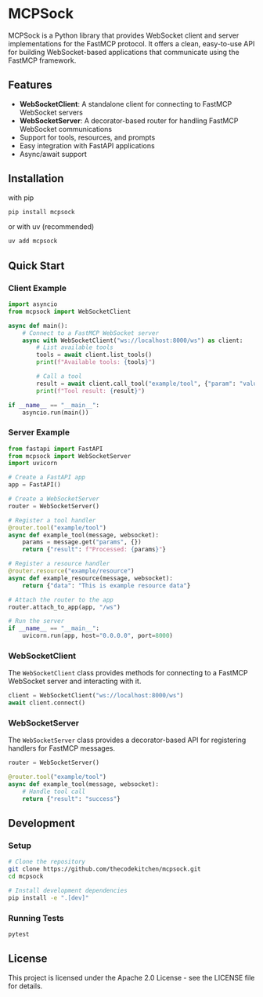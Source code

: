 # MCPSock

MCPSock is a Python library that provides WebSocket client and server implementations for the FastMCP protocol. It offers a clean, easy-to-use API for building WebSocket-based applications that communicate using the FastMCP framework.

## Features

- **WebSocketClient**: A standalone client for connecting to FastMCP WebSocket servers
- **WebSocketServer**: A decorator-based router for handling FastMCP WebSocket communications
- Support for tools, resources, and prompts
- Easy integration with FastAPI applications
- Async/await support

## Installation
with pip

```bash
pip install mcpsock
```
or with uv (recommended)
```bash
uv add mcpsock
```

## Quick Start

### Client Example

```python
import asyncio
from mcpsock import WebSocketClient

async def main():
    # Connect to a FastMCP WebSocket server
    async with WebSocketClient("ws://localhost:8000/ws") as client:
        # List available tools
        tools = await client.list_tools()
        print(f"Available tools: {tools}")

        # Call a tool
        result = await client.call_tool("example/tool", {"param": "value"})
        print(f"Tool result: {result}")

if __name__ == "__main__":
    asyncio.run(main())
```

### Server Example

```python
from fastapi import FastAPI
from mcpsock import WebSocketServer
import uvicorn

# Create a FastAPI app
app = FastAPI()

# Create a WebSocketServer
router = WebSocketServer()

# Register a tool handler
@router.tool("example/tool")
async def example_tool(message, websocket):
    params = message.get("params", {})
    return {"result": f"Processed: {params}"}

# Register a resource handler
@router.resource("example/resource")
async def example_resource(message, websocket):
    return {"data": "This is example resource data"}

# Attach the router to the app
router.attach_to_app(app, "/ws")

# Run the server
if __name__ == "__main__":
    uvicorn.run(app, host="0.0.0.0", port=8000)
```


### WebSocketClient

The `WebSocketClient` class provides methods for connecting to a FastMCP WebSocket server and interacting with it.

```python
client = WebSocketClient("ws://localhost:8000/ws")
await client.connect()
```

### WebSocketServer

The `WebSocketServer` class provides a decorator-based API for registering handlers for FastMCP messages.

```python
router = WebSocketServer()

@router.tool("example/tool")
async def example_tool(message, websocket):
    # Handle tool call
    return {"result": "success"}
```

## Development

### Setup

```bash
# Clone the repository
git clone https://github.com/thecodekitchen/mcpsock.git
cd mcpsock

# Install development dependencies
pip install -e ".[dev]"
```

### Running Tests

```bash
pytest
```

## License

This project is licensed under the Apache 2.0 License - see the LICENSE file for details.
